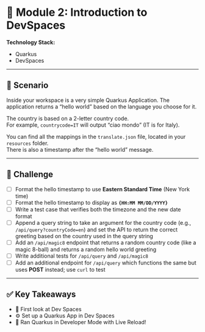 # 🚀 **Module 2: Introduction to DevSpaces**

**Technology Stack:**  
- Quarkus  
- DevSpaces  

---

## 🎯 **Scenario**

Inside your workspace is a very simple Quarkus Application. The application returns a “hello world” based on the language you choose for it.

The country is based on a 2-letter country code.  
For example, `countrycode=IT` will output “ciao mondo” (IT is for Italy).  

You can find all the mappings in the `translate.json` file, located in your `resources` folder.  
There is also a timestamp after the “hello world” message.

---

## 🧩 **Challenge**

- [ ] Format the hello timestamp to use **Eastern Standard Time** (New York time)  
- [ ] Format the hello timestamp to display as **`{HH:MM MM/DD/YYYY}`**  
- [ ] Write a test case that verifies both the timezone and the new date format  
- [ ] Append a query string to take an argument for the country code (e.g., `/api/query?countryCode=en`) and set the API to return the correct greeting based on the country used in the query string  
- [ ] Add an `/api/magic8` endpoint that returns a random country code (like a magic 8-ball) and returns a random hello world greeting  
- [ ] Write additional tests for `/api/query` and `/api/magic8`  
- [ ] Add an additional endpoint for `/api/query` which functions the same but uses **POST** instead; use `curl` to test

---

## ✅ **Key Takeaways**

- 👀 First look at Dev Spaces  
- ⚙️ Set up a Quarkus App in Dev Spaces  
- 🔄 Ran Quarkus in Developer Mode with Live Reload!